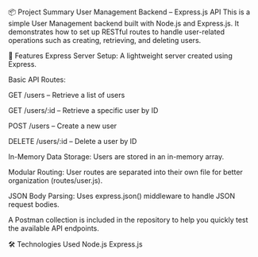 📦 Project Summary 
User Management Backend – Express.js API
This is a simple User Management backend built with Node.js and Express.js. It demonstrates how to set up RESTful routes to handle user-related operations such as creating, retrieving, and deleting users.

🔧 Features
Express Server Setup: A lightweight server created using Express.

Basic API Routes:

GET /users – Retrieve a list of users

GET /users/:id – Retrieve a specific user by ID

POST /users – Create a new user

DELETE /users/:id – Delete a user by ID

In-Memory Data Storage: Users are stored in an in-memory array.

Modular Routing: User routes are separated into their own file for better organization (routes/user.js).

JSON Body Parsing: Uses express.json() middleware to handle JSON request bodies.

A Postman collection is included in the repository to help you quickly test the available API endpoints.

🛠 Technologies Used
Node.js
Express.js
